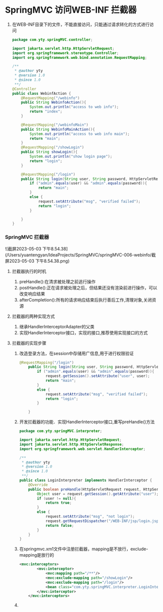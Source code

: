 # SpringMVC 访问WEB-INF 拦截器

1. 在WEB-INF目录下的文件，不能直接访问，只能通过请求转化的方式进行访问

   ```java
   package com.yty.springMVC.controller;
   
   import jakarta.servlet.http.HttpServletRequest;
   import org.springframework.stereotype.Controller;
   import org.springframework.web.bind.annotation.RequestMapping;
   
   /**
    * @author yty
    * @version 1.0
    * @since 1.0
    **/
   @Controller
   public class WebinfAction {
       @RequestMapping("/webinfo")
       public String WebinfoAction(){
           System.out.println("access to web info");
           return "index";
       }
   
       @RequestMapping("/webinfoMain")
       public String WebinfoMainAction(){
           System.out.println("access to web info main");
           return "main";
       }
       @RequestMapping("/showLogin")
       public String showLogin(){
           System.out.println("show login page");
           return "login";
       }
   
       @RequestMapping("/login")
       public String login(String user, String password, HttpServletRequest request){
           if ("admin".equals(user) && "admin".equals(password)){
               return "main";
           }
           else {
               request.setAttribute("msg", "verified failed");
               return "login";
           }
   
       }
   }
   
   
   ```



### SpringMVC 拦截器

![截屏2023-05-03 下午8.54.38](/Users/yuantengyan/IdeaProjects/SpringMVC/springMVC-006-webinfo/截屏2023-05-03 下午8.54.38.png)

1. 拦截器执行的时机

   1. preHandle():在清求被处理之前逃行操作
   2. postHandle():正在请求被处理之后，但结果还没有渲染前进行操作，可以改变响应结果
   3. afterCompletion():所有的请求响应结束后执行善后工作,清理对象,关闭资源

2. 拦截器的两种实现方式

   1. 继承HandlerInterceptorAdapter的父类
   2. 实现HandlerInterceptor接口，实现的接口,推荐使用实现接口的方式

3. 拦截器的实现步骤

   1. 改造登录方法，在session中存储用广信息,用于进行权限验证

      ```java
      @RequestMapping("/login")
          public String login(String user, String password, HttpServletRequest request){
              if ("admin".equals(user) && "admin".equals(password)){
                  request.getSession().setAttribute("user", user);
                  return "main";
              }
              else {
                  request.setAttribute("msg", "verified failed");
                  return "login";
              }
      
          }
      ```

   2. 开发拦截器的功能．实现HandlerInterceptor接口,重写preHandle()方法

      ```java
      package com.yty.springMVC.interpreter;
      
      import jakarta.servlet.http.HttpServletRequest;
      import jakarta.servlet.http.HttpServletResponse;
      import org.springframework.web.servlet.HandlerInterceptor;
      
      /**
       * @author yty
       * @version 1.0
       * @since 1.0
       **/
      public class LoginInterpreter implements HandlerInterceptor {
          @Override
          public boolean preHandle(HttpServletRequest request, HttpServletResponse response, Object handler) throws Exception {
              Object user = request.getSession().getAttribute("user");
              if (user != null){
                  return true;
              }
              else {
                  request.setAttribute("msg", "not login");
                  request.getRequestDispatcher("/WEB-INF/jsp/login.jsp").forward(request, response);
                  return false;
              }
          }
      }
      
      ```

   3. 在springmvc.xm1文件中注册拦截器，mapping是不放行，exclude-mapping是放行的

      ```xml
      <mvc:interceptors>
              <mvc:interceptor>
                  <mvc:mapping path="/**"/>
                  <mvc:exclude-mapping path="/showLogin"/>
                  <mvc:exclude-mapping path="/login"/>
                  <bean class="com.yty.springMVC.interpreter.LoginInterpreter"/>
              </mvc:interceptor>
          </mvc:interceptors>
      ```

   4. 